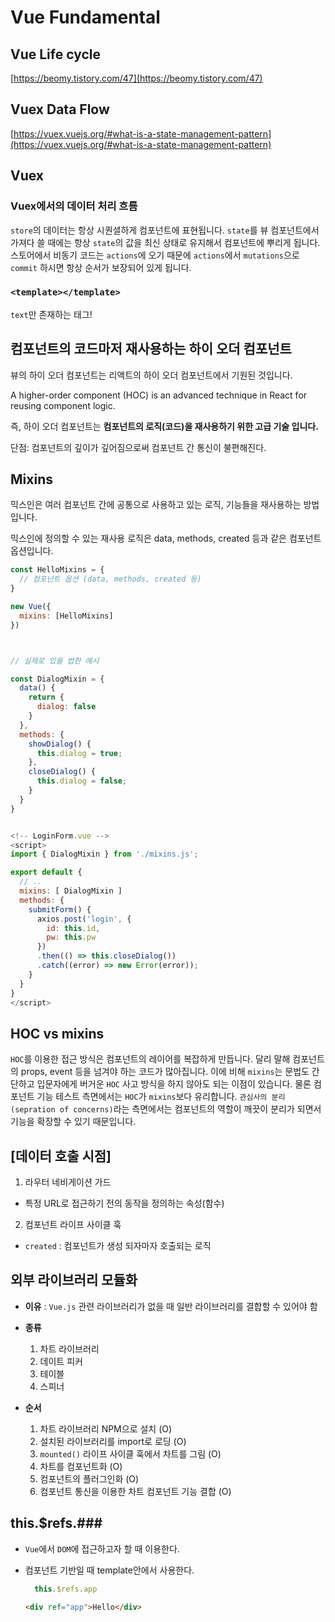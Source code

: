 # Vue Fundamental

## Vue Life cycle

[https://beomy.tistory.com/47](https://beomy.tistory.com/47)

## Vuex Data Flow

[https://vuex.vuejs.org/#what-is-a-state-management-pattern](https://vuex.vuejs.org/#what-is-a-state-management-pattern)



## Vuex

### Vuex에서의 데이터 처리 흐름
`store`의 데이터는 항상 시퀀셜하게 컴포넌트에 표현됩니다. `state`를 뷰 컴포넌트에서 가져다 쓸 때에는 항상 `state`의 값을 최신 상태로 유지해서 컴포넌트에 뿌리게 됩니다. 스토어에서 비동기 코드는 `actions`에 오기 때문에 `actions`에서 `mutations`으로 `commit` 하시면 항상 순서가 보장되어 있게 됩니다.


### `<template></template>`

`text`만 존재하는 태그!


## 컴포넌트의 코드마저 재사용하는 하이 오더 컴포넌트

뷰의 하이 오더 컴포넌트는 리액트의 하이 오더 컴포넌트에서 기원된 것입니다.

A higher-order component (HOC) is an advanced technique in React for reusing component logic.

즉, 하이 오더 컴포넌트는 **컴포넌트의 로직(코드)을 재사용하기 위한 고급 기술 입니다.**

단점: 컴포넌트의 깊이가 깊어짐으로써 컴포넌트 간 통신이 불편해진다.


## Mixins

믹스인은 여러 컴포넌트 간에 공통으로 사용하고 있는 로직, 기능들을 재사용하는 방법입니다.

믹스인에 정의할 수 있는 재사용 로직은 data, methods, created 등과 같은 컴포넌트
옵션입니다.

```javascript
const HelloMixins = {
  // 컴포넌트 옵션 (data, methods, created 등)
}

new Vue({
  mixins: [HelloMixins]
})



// 실제로 있을 법한 예시

const DialogMixin = {
  data() {
    return {
      dialog: false
    }
  },
  methods: {
    showDialog() {
      this.dialog = true;
    },
    closeDialog() {
      this.dialog = false;
    }
  }
}


<!-- LoginForm.vue -->
<script>
import { DialogMixin } from './mixins.js';

export default {
  // ..
  mixins: [ DialogMixin ]
  methods: {
    submitForm() {
      axios.post('login', {
        id: this.id,
        pw: this.pw
      })
      .then(() => this.closeDialog())
      .catch((error) => new Error(error));
    }
  }
}
</script>
```



## HOC vs mixins

`HOC`를 이용한 접근 방식은 컴포넌트의 레이어를 복잡하게 만듭니다. 달리 말해 컴포넌트의 props, event 등을 넘겨야 하는 코드가 많아집니다. 이에 비해 `mixins`는 문법도 간단하고 입문자에게 버거운 `HOC` 사고 방식을 하지 않아도 되는 이점이 있습니다. 물론 컴포넌트 기능 테스트 측면에서는 `HOC`가 `mixins`보다 유리합니다. `관심사의 분리(sepration of concerns)`라는 측면에서는 컴포넌트의 역할이 깨끗이 분리가 되면서 기능을 확장할 수 있기 때문입니다.


## [데이터 호출 시점]

1. 라우터 네비게이션 가드
  - 특정 URL로 접근하기 전의 동작을 정의하는 속성(함수)

2. 컴포넌트 라이프 사이클 훅
  - `created` : 컴포넌트가 생성 되자마자 호출되는 로직



## 외부 라이브러리 모듈화

- **이유** : `Vue.js` 관련 라이브러리가 없을 때 일반 라이브러리를 결합할 수 있어야 함

- **종류**
  1. 차트 라이브러리
  2. 데이트 피커
  3. 테이블
  4. 스피너


- **순서**
  1. 차트 라이브러리 NPM으로 설치 (O)
  2. 설치된 라이브러리를 import로 로딩 (O)
  3. `mounted()` 라이프 사이클 훅에서 차트를 그림 (O)
  4. 차트를 컴포넌트화 (O)
  5. 컴포넌트의 플러그인화 (O)
  6. 컴포넌트 통신을 이용한 차트 컴포넌트 기능 결합 (O)


## this.$refs.###

- `Vue`에서 `DOM`에 접근하고자 할 때 이용한다.
- 컴포넌트 기반일 때 template안에서 사용한다.

  ```javascript
    this.$refs.app
  ```

  ```html
  <div ref="app">Hello</div>
  ```